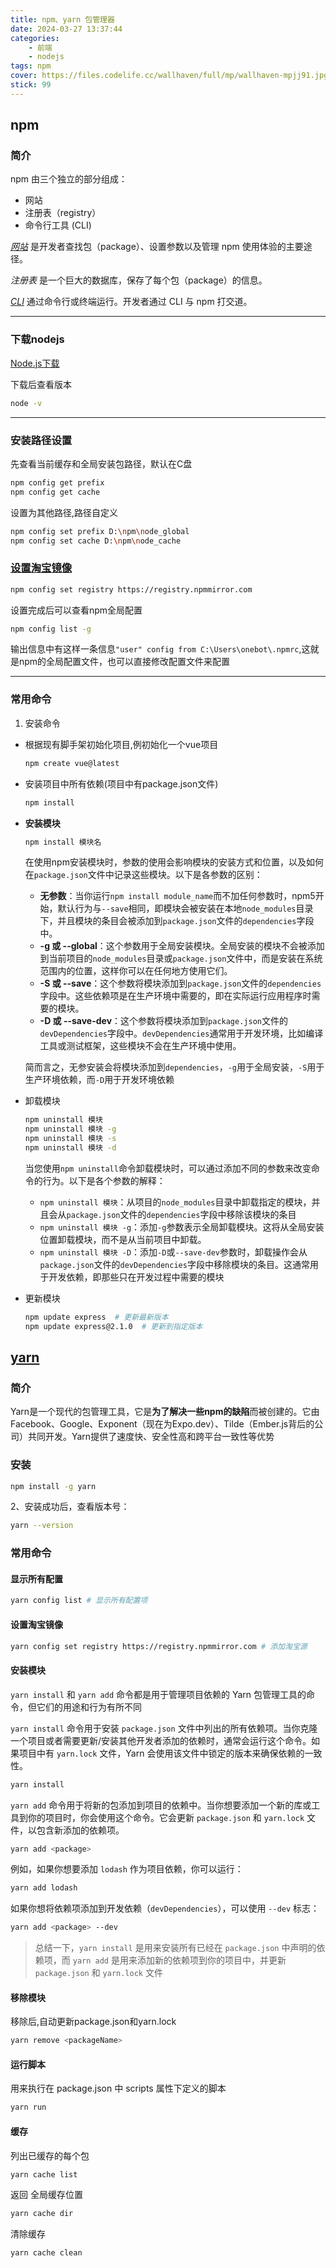 ```yaml
---
title: npm、yarn 包管理器
date: 2024-03-27 13:37:44
categories: 
    - 前端
    - nodejs
tags: npm
cover: https://files.codelife.cc/wallhaven/full/mp/wallhaven-mpjj91.jpg?x-oss-process=image/resize,limit_0,m_fill,w_2560,h_1440/quality,Q_92/format,webp
stick: 99
---
```


## npm

### 简介

npm 由三个独立的部分组成：

- 网站
- 注册表（registry）
- 命令行工具 (CLI)

[*网站*](https://npmjs.com/) 是开发者查找包（package）、设置参数以及管理 npm 使用体验的主要途径。

*注册表* 是一个巨大的数据库，保存了每个包（package）的信息。

[*CLI*](https://docs.npmjs.com/cli/npm) 通过命令行或终端运行。开发者通过 CLI 与 npm 打交道。

------



### 下载nodejs

[Node.js下载](https://nodejs.org/en/download/)

下载后查看版本

```sh
node -v
```

------

### 安装路径设置

先查看当前缓存和全局安装包路径，默认在C盘

```sh
npm config get prefix
npm config get cache
```

设置为其他路径,路径自定义

```sh
npm config set prefix D:\npm\node_global
npm config set cache D:\npm\node_cache
```

### [设置淘宝镜像](https://npmmirror.com/)

```sh
npm config set registry https://registry.npmmirror.com
```

设置完成后可以查看npm全局配置

```sh
npm config list -g
```

输出信息中有这样一条信息`"user" config from C:\Users\onebot\.npmrc`,这就是npm的全局配置文件，也可以直接修改配置文件来配置

------

### 常用命令

1. 安装命令

- 根据现有脚手架初始化项目,例初始化一个vue项目

  ```sh
  npm create vue@latest
  ```

- 安装项目中所有依赖(项目中有package.json文件)

  ```sh
  npm install
  ```

- **安装模块**

  ```sh
  npm install 模块名
  ```

  在使用npm安装模块时，参数的使用会影响模块的安装方式和位置，以及如何在`package.json`文件中记录这些模块。以下是各参数的区别：

  - **无参数**：当你运行`npm install module_name`而不加任何参数时，npm5开始，默认行为与`--save`相同，即模块会被安装在本地`node_modules`目录下，并且模块的条目会被添加到`package.json`文件的`dependencies`字段中。
  - **-g 或 --global**：这个参数用于全局安装模块。全局安装的模块不会被添加到当前项目的`node_modules`目录或`package.json`文件中，而是安装在系统范围内的位置，这样你可以在任何地方使用它们。
  - **-S 或 --save**：这个参数将模块添加到`package.json`文件的`dependencies`字段中。这些依赖项是在生产环境中需要的，即在实际运行应用程序时需要的模块。
  - **-D 或 --save-dev**：这个参数将模块添加到`package.json`文件的`devDependencies`字段中。`devDependencies`通常用于开发环境，比如编译工具或测试框架，这些模块不会在生产环境中使用。

  简而言之，无参安装会将模块添加到`dependencies`，`-g`用于全局安装，`-S`用于生产环境依赖，而`-D`用于开发环境依赖                

- 卸载模块

  ```sh
  npm uninstall 模块 
  npm uninstall 模块 -g 
  npm uninstall 模块 -s 
  npm uninstall 模块 -d
  ```

  当您使用`npm uninstall`命令卸载模块时，可以通过添加不同的参数来改变命令的行为。以下是各个参数的解释：

  - `npm uninstall 模块`：从项目的`node_modules`目录中卸载指定的模块，并且会从`package.json`文件的`dependencies`字段中移除该模块的条目
  - `npm uninstall 模块 -g`：添加`-g`参数表示全局卸载模块。这将从全局安装位置卸载模块，而不是从当前项目中卸载。
  - `npm uninstall 模块 -D`：添加`-D`或`--save-dev`参数时，卸载操作会从`package.json`文件的`devDependencies`字段中移除模块的条目。这通常用于开发依赖，即那些只在开发过程中需要的模块

- 更新模块

  ```sh
  npm update express  # 更新最新版本
  npm update express@2.1.0  # 更新到指定版本
  ```

## [yarn](https://www.yarnpkg.cn/getting-started)

### 简介

Yarn是一个现代的包管理工具，它是**为了解决一些npm的缺陷**而被创建的。它由Facebook、Google、Exponent（现在为Expo.dev）、Tilde（Ember.js背后的公司）共同开发。Yarn提供了速度快、安全性高和跨平台一致性等优势



### 安装

```sh
npm install -g yarn
```

2、安装成功后，查看版本号： 

```sh
yarn --version
```



### 常用命令

#### 显示所有配置

```sh
yarn config list # 显示所有配置项
```

#### 设置淘宝镜像

```sh
yarn config set registry https://registry.npmmirror.com # 添加淘宝源
```

#### **安装模块**

`yarn install` 和 `yarn add` 命令都是用于管理项目依赖的 Yarn 包管理工具的命令，但它们的用途和行为有所不同

`yarn install` 命令用于安装 `package.json` 文件中列出的所有依赖项。当你克隆一个项目或者需要更新/安装其他开发者添加的依赖时，通常会运行这个命令。如果项目中有 `yarn.lock` 文件，Yarn 会使用该文件中锁定的版本来确保依赖的一致性。

```sh
yarn install
```

`yarn add` 命令用于将新的包添加到项目的依赖中。当你想要添加一个新的库或工具到你的项目时，你会使用这个命令。它会更新 `package.json` 和 `yarn.lock` 文件，以包含新添加的依赖项。

```bash
yarn add <package>
```

例如，如果你想要添加 `lodash` 作为项目依赖，你可以运行：

```bash
yarn add lodash
```

如果你想将依赖项添加到开发依赖（`devDependencies`），可以使用 `--dev` 标志：

```bash
yarn add <package> --dev
```

> 总结一下，`yarn install` 是用来安装所有已经在 `package.json` 中声明的依赖项，而 `yarn add` 是用来添加新的依赖项到你的项目中，并更新 `package.json` 和 `yarn.lock` 文件

#### 移除模块

移除后,自动更新package.json和yarn.lock

```sh
yarn remove <packageName>
```

#### 运行脚本

用来执行在 package.json 中 scripts 属性下定义的脚本

```sh
yarn run 
```

#### 缓存

列出已缓存的每个包 

```sh
yarn cache list 
```

返回 全局缓存位置 

```sh
yarn cache dir 
```

清除缓存

```sh
yarn cache clean 
```



